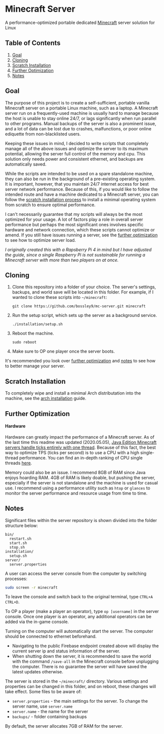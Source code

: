 # Minecraft Server
A performance-optimized portable dedicated [Minecraft](https://www.minecraft.net/) server solution for Linux

## Table of Contents
1. [Goal](#goal)
2. [Cloning](#cloning)
3. [Scratch Installation](#installation)
4. [Further Optimization](#optimization)
4. [Notes](#notes)

## Goal <a name="goal"></a>
The purpose of this project is to create a self-sufficient, portable vanilla Minecraft server on a portable Linux machine, such as a laptop. A Minecraft server run on a frequently-used machine is usually hard to manage because the host is unable to stay online 24/7, or lags significantly when run parallel to other programs. Manual backups of the server is also a prominent issue, and a lot of data can be lost due to crashes, malfunctions, or poor online ediquette from non-blacklisted users.

Keeping these issues in mind, I decided to write scripts that completely manage all of the above issues and optimize the server to its maximum potential, allowing the server full control of the memory and cpu. This solution only needs power and consistent ethernet, and backups are automatically saved.

While the scripts are intended to be used on a spare standalone machine, they can also be run in the background of a pre-existing operating system. It is important, however, that you maintain 24/7 internet access for best server network performance.
Because of this, if you would like to follow the intended route and have a machine dedicated to a Minecraft server, you can follow the [scratch installation process](#installation) to install a minimal operating system from scratch to ensure optimal performance.

I can't necessarily guarantee that my scripts will always be the most optimized for your usage. A lot of factors play a role in overall server performance but perhaps the most significant ones involves specific hardware and network connection, which these scripts cannot optimize or amend. If you still have issues running a server, see the [further optimization](#optimization) to see how to optimize server load. 

_I originally created this with a Rapsberry Pi 4 in mind but I have adjusted the guide, since a single Raspberry Pi is not sustainable for running a Minecraft server with more than two players on at once._

## Cloning <a name="cloning"></a>

1. Clone this repository into a folder of your choice. The server's settings, backups, and world save will be located in this folder. For example, if I wanted to clone these scripts into `~/minecraft`:
    ```
    git clone https://github.com/bossley9/mc-server.git minecraft
    ```
2. Run the setup script, which sets up the server as a background service.
    ```
    ./installation/setup.sh
    ```
3. Reboot the machine.
    ```
    sudo reboot
    ```
4. Make sure to OP one player once the server boots.

It's recommended you look over [further optimization](#optimization) and [notes](#notes) to see how to better manage your server.

## Scratch Installation <a name="installation"></a>

To completely wipe and install a minimal Arch distributation into the machine, see the [arch installation](installation/arch.md) guide.

## Further Optimization <a name="optimization"></a>

#### Hardware

Hardware can greatly impact the performance of a Minecraft server. As of the last time this readme was updated (2020.05.05), [Java Edition Minecraft servers handle ticks entirely with one thread](https://linustechtips.com/main/topic/824264-how-many-cores-does-a-minecraft-server-use-efficiently/). Because of this fact, the best way to optimize TPS (ticks per second) is to use a CPU with a high single-thread performance. You can find an in-depth ranking of CPU single threads [here](https://www.cpubenchmark.net/singleThread.html).

Memory could also be an issue. I recommend 8GB of RAM since Java enjoys hoarding RAM. 4GB of RAM is likely doable, but pushing the server, especially if the server is not standalone and the machine is used for casual use. I recommend using a performance utility such as `htop` or `glances` to monitor the server performance and resource usage from time to time.

## Notes <a name="notes"></a>

Significant files within the server repository is 
shown divided into the folder structure below:
```
bin/
  restart.sh
  start.sh
  stop.sh
installation/
  setup.sh
server/
  server.properties
```

A user can access the server console from the computer by switching processes:
```bash
sudo screen -r minecraft
```
To leave the console and switch back to the original terminal, type `CTRL+A CTRL+D`.

To OP a player (make a player an operator), type `op [username]` in the server console. Once one player is an operator, any additional operators can be added via the in-game console.

Turning on the computer will automatically start the server. The computer should be connected to ethernet beforehand. 
- Navigating to the public Firebase endpoint created above will display the current server ip and status information of the server.
- When shutting down the server, it is recommended to save the world with the command `/save-all` in the Minecraft console before unplugging the computer. There is no guarantee the server will have saved the latest updates otherwise.

The server is stored in the `~/minecraft/` directory. Various settings and properties can be changed in this folder, and on reboot, these changes will take effect. Some files to be aware of:
- `server.properties` - the main settings for the server. To change the server name, use `server.name`
- `server.name` - the name for the server
- `backups/` - folder containing backups

By default, the server allocates 7GB of RAM for the server.

